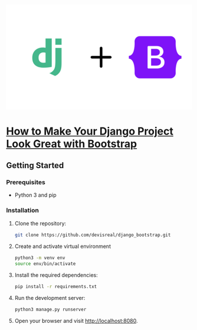 ![image info](./static/image/django_bootstrap.png)

# [How to Make Your Django Project Look Great with Bootstrap](https://medium.com/@akinosoissy/make-your-django-app-look-great-with-bootstrap-41cc9045363c)

## Getting Started

### Prerequisites

- Python 3 and pip

### Installation

1. Clone the repository:

   ```bash
   git clone https://github.com/devisreal/django_bootstrap.git
   ```

2. Create and activate virtual environment

   ```bash
   python3 -m venv env
   source env/bin/activate
   ```

3. Install the required dependencies:

   ```bash
   pip install -r requirements.txt
   ```

4. Run the development server:

   ```bash
   python3 manage.py runserver
   ```

5. Open your browser and visit [http://localhost:8080](http://localhost:8080).
